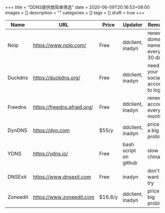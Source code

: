 +++
title = "DDNS提供商简单筛选"
date = 2020-06-09T20:16:53+08:00
images = []
description = ""
categories = []
tags = []
draft = true
+++

| Name     | URL                         | Price   | Updator               | Remark                            |
| --       | --                          | --      | --                    | --                                |
| Noip     | https://www.noip.com/       | Free    | ddclient, inadyn      | renew domain name every 30 days   |
| Duckdns  | https://duckdns.org/        | Free    | ddclient, inadyn      | need your social account to login |
| Freedns  | https://freedns.afraid.org/ | Free    | ddclient, inadyn      | renewal account every 6 months    |
| DynDNS   | https://dyn.com             | $55/y   | ddclient, inadyn      | price is a big problem            |
| YDNS     | https://ydns.io/            | Free    | bash script on github | slow in china                     |
| DNSExit  | https://www.dnsexit.com     | Free    | inadyn                | don't want to try                 |
| Zoneedit | https://www.zoneedit.com    | $16.8/y | ddclient, inadyn      | price is big problem              |

